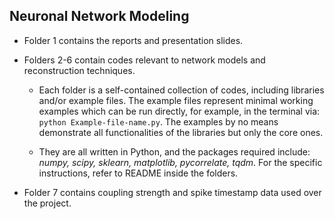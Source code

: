 ## Neuronal Network Modeling

* Folder 1 contains the reports and presentation slides.

* Folders 2-6 contain codes relevant to network models and reconstruction techniques.

    - Each folder is a self-contained collection of codes, including libraries and/or example files. The example files represent minimal working examples which can be run directly, for example, in the terminal via: `python Example-file-name.py`. The examples by no means demonstrate all functionalities of the libraries but only the core ones.

    - They are all written in Python, and the packages required include: *numpy, scipy, sklearn, matplotlib, pycorrelate, tqdm*. For the specific instructions, refer to README inside the folders.

* Folder 7 contains coupling strength and spike timestamp data used over the project.
